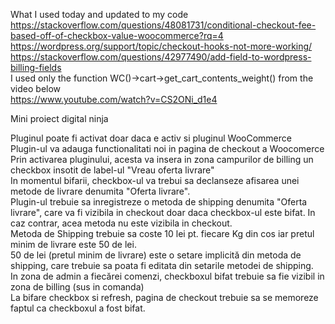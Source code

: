 What I used today and updated to my code<br>
https://stackoverflow.com/questions/48081731/conditional-checkout-fee-based-off-of-checkbox-value-woocommerce?rq=4<br>
https://wordpress.org/support/topic/checkout-hooks-not-more-working/<br>
https://stackoverflow.com/questions/42977490/add-field-to-wordpress-billing-fields<br>
I used only the function WC()->cart->get_cart_contents_weight() from the video below<br>
https://www.youtube.com/watch?v=CS2ONi_d1e4<br>

Mini proiect digital ninja<br>

Pluginul poate fi activat doar daca e activ si pluginul WooCommerce<br>
Plugin-ul va adauga functionalitati noi in pagina de checkout a Woocomerce<br>
Prin activarea pluginului, acesta va insera in zona campurilor de billing un checkbox insotit de label-ul "Vreau oferta livrare"<br>
In momentul bifarii, checkbox-ul va trebui sa declanseze afisarea unei metode de livrare denumita "Oferta livrare".<br>
Plugin-ul trebuie sa inregistreze o metoda de shipping denumita "Oferta livrare", care va fi vizibila in checkout doar daca checkbox-ul este bifat. In caz contrar, acea metoda nu este vizibila in checkout.<br>
Metoda de Shipping trebuie sa coste 10 lei pt. fiecare Kg din cos iar pretul minim de livrare este 50 de lei.<br>
50 de lei (pretul minim de livrare) este o setare implicită din metoda de shipping, care trebuie sa poata fi editata din setarile metodei de shipping.<br>
In zona de admin a fiecărei comenzi, checkboxul bifat trebuie sa fie vizibil in zona de billing (sus in comanda)<br>
La bifare checkbox si refresh, pagina de checkout trebuie sa se memoreze faptul ca checkboxul a fost bifat.<br>
